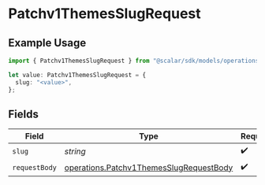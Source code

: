 # Patchv1ThemesSlugRequest

## Example Usage

```typescript
import { Patchv1ThemesSlugRequest } from "@scalar/sdk/models/operations";

let value: Patchv1ThemesSlugRequest = {
  slug: "<value>",
};
```

## Fields

| Field                                                                                              | Type                                                                                               | Required                                                                                           | Description                                                                                        |
| -------------------------------------------------------------------------------------------------- | -------------------------------------------------------------------------------------------------- | -------------------------------------------------------------------------------------------------- | -------------------------------------------------------------------------------------------------- |
| `slug`                                                                                             | *string*                                                                                           | :heavy_check_mark:                                                                                 | N/A                                                                                                |
| `requestBody`                                                                                      | [operations.Patchv1ThemesSlugRequestBody](../../models/operations/patchv1themesslugrequestbody.md) | :heavy_check_mark:                                                                                 | N/A                                                                                                |